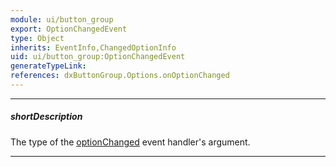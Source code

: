 ```yaml
---
module: ui/button_group
export: OptionChangedEvent
type: Object
inherits: EventInfo,ChangedOptionInfo
uid: ui/button_group:OptionChangedEvent
generateTypeLink: 
references: dxButtonGroup.Options.onOptionChanged
---
```

---
##### shortDescription
The type of the [optionChanged]({basewidgetpath}/Events/#optionChanged) event handler's argument.

---
<!-- Description goes here -->